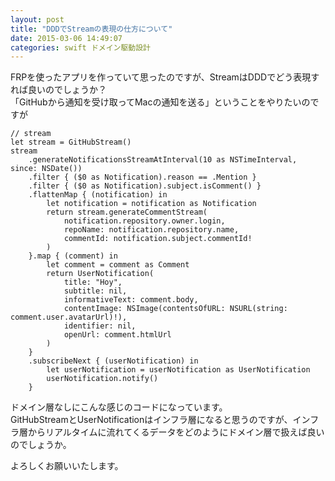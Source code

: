 ```yaml
---
layout: post
title: "DDDでStreamの表現の仕方について"
date: 2015-03-06 14:49:07
categories: swift ドメイン駆動設計
---
```

<p>FRPを使ったアプリを作っていて思ったのですが、StreamはDDDでどう表現すれば良いのでしょうか？<br>
「GitHubから通知を受け取ってMacの通知を送る」ということをやりたいのですが</p>

<pre><code>// stream
let stream = GitHubStream()
stream
    .generateNotificationsStreamAtInterval(10 as NSTimeInterval, since: NSDate())
    .filter { ($0 as Notification).reason == .Mention }
    .filter { ($0 as Notification).subject.isComment() }
    .flattenMap { (notification) in
        let notification = notification as Notification
        return stream.generateCommentStream(
            notification.repository.owner.login,
            repoName: notification.repository.name,
            commentId: notification.subject.commentId!
        )
    }.map { (comment) in
        let comment = comment as Comment
        return UserNotification(
            title: "Hoy",
            subtitle: nil,
            informativeText: comment.body,
            contentImage: NSImage(contentsOfURL: NSURL(string: comment.user.avatarUrl)!),
            identifier: nil,
            openUrl: comment.htmlUrl
        )
    }
    .subscribeNext { (userNotification) in
        let userNotification = userNotification as UserNotification
        userNotification.notify()
    }
</code></pre>

<p>ドメイン層なしにこんな感じのコードになっています。<br>
GitHubStreamとUserNotificationはインフラ層になると思うのですが、インフラ層からリアルタイムに流れてくるデータをどのようにドメイン層で扱えば良いのでしょうか。</p>

<p>よろしくお願いいたします。</p>

